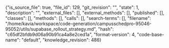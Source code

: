 {"is_source_file": true, "file_id": 129, "git_revision": "", "state": 1, "description": "", "external_files": [], "external_methods": [], "published": [], "classes": [], "methods": [], "calls": [], "search-terms": [], "filename": "/home/kavia/workspace/code-generation/campusschedpro-95046-95052/utils/supabase_rollout_strategy.md", "hash": "c65df2bfdb9d06a90b91ca4a8e2ced1a", "format-version": 4, "code-base-name": "default", "knowledge_revision": 486}